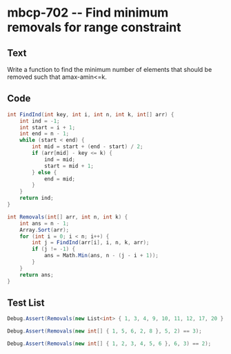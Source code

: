 # mbcp-702 -- Find minimum removals for range constraint

## Text

Write a function to find the minimum number of elements that should be removed such that amax-amin<=k.

## Code

```csharp
int FindInd(int key, int i, int n, int k, int[] arr) {
    int ind = -1;
    int start = i + 1;
    int end = n - 1;
    while (start < end) {
        int mid = start + (end - start) / 2;
        if (arr[mid] - key <= k) {
            ind = mid;
            start = mid + 1;
        } else {
            end = mid;
        }
    }
    return ind;
}

int Removals(int[] arr, int n, int k) {
    int ans = n - 1;
    Array.Sort(arr);
    for (int i = 0; i < n; i++) {
        int j = FindInd(arr[i], i, n, k, arr);
        if (j != -1) {
            ans = Math.Min(ans, n - (j - i + 1));
        }
    }
    return ans;
}
```

## Test List

```csharp
Debug.Assert(Removals(new List<int> { 1, 3, 4, 9, 10, 11, 12, 17, 20 }, 9, 4) == 5);
```

```csharp
Debug.Assert(Removals(new int[] { 1, 5, 6, 2, 8 }, 5, 2) == 3);
```

```csharp
Debug.Assert(Removals(new int[] { 1, 2, 3, 4, 5, 6 }, 6, 3) == 2);
```
